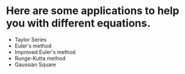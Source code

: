 # Here are some applications to help you with different equations.
- Taylor Series
- Euler's method
- Improved Euler's method
- Runge-Kutta method
- Gaussian Square
